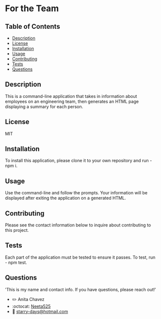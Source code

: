 # For the Team

## Table of Contents
- [Description](#description)
- [License](#license)
- [Installation](#installation)
- [Usage](#usage)
- [Contributing](#contributing)
- [Tests](#test)
- [Questions](#questions)

## Description
This is a command-line application that takes in information about employees on an engineering team, then generates an HTML page displaying a summary for each person.

## License
MIT


## Installation
To install this application, please clone it to your own repository and run - npm i. 

## Usage
Use the command-line and follow the prompts. Your information will be displayed after exiting the application on a generated HTML.

## Contributing
Please see the contact information below to inquire about contributing to this project.

## Tests
Each part of the application must be tested to ensure it passes. To test, run - npm test.

## Questions
'This is my name and contact info. If you have questions, please reach out!'
- :pencil2: Anita Chavez 
- :octocat: [Neeta525](https://github.com/Neeta525)
- :email: starry-days@hotmail.com
